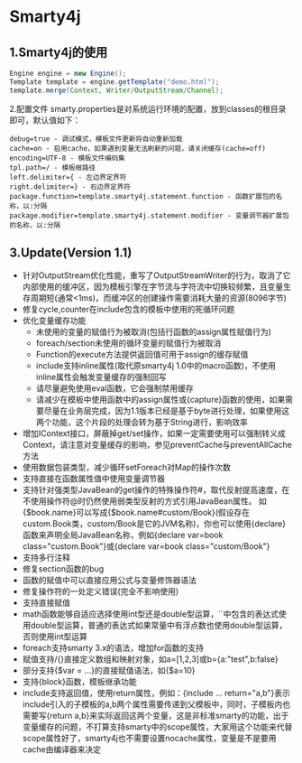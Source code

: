 Smarty4j
========

1.Smarty4j的使用
---------
```java
Engine engine = new Engine();
Template template = engine.getTemplate("demo.html");
template.merge(Context, Writer/OutputStream/Channel);
```
2.配置文件
smarty.properties是对系统运行环境的配置，放到classes的根目录即可，默认值如下：
```shell
debug=true - 调试模式，模板文件更新将自动重新加载
cache=on - 启用cache，如果遇到变量无法刷新的问题，请关闭缓存(cache=off)
encoding=UTF-8 - 模板文件编码集
tpl.path=/ - 模板根路径
left.delimiter={ - 左边界定界符
right.delimiter=} - 右边界定界符
package.function=template.smarty4j.statement.function - 函数扩展包的名称，以:分隔
package.modifier=template.smarty4j.statement.modifier - 变量调节器扩展包的名称，以:分隔
```
3.Update(Version 1.1)
----------
* 针对OutputStream优化性能，重写了OutputStreamWriter的行为，取消了它内部使用的缓冲区，因为模板引擎在字节流与字符流中切换较频繁，且变量生存周期短(通常<1ms)，而缓冲区的创建操作需要消耗大量的资源(8096字节)
* 修复cycle,counter在include包含的模板中使用的死循环问题
* 优化变量缓存功能
	* 未使用的变量的赋值行为被取消(包括行函数的assign属性赋值行为)
	* foreach/section未使用的循环变量的赋值行为被取消
	* Function的execute方法提供返回值可用于assign的缓存赋值
	* include支持inline属性(取代原smarty4j 1.0中的macro函数)，不使用inline属性会触发变量缓存的强制回写
	* 请尽量避免使用eval函数，它会强制禁用缓存
	* 请减少在模板中使用函数中的assign属性或{capture}函数的使用，如果需要尽量在业务层完成，因为1.1版本已经是基于byte进行处理，如果使用这两个功能，这个片段的处理会转为基于String进行，影响效率
* 增加IContext接口，屏蔽掉get/set操作，如果一定需要使用可以强制转义成Context，请注意对变量缓存的影响，参见preventCache与preventAllCache方法
* 使用数据包装类型，减少循环setForeach对Map的操作次数
* 支持直接在函数属性值中使用变量调节器
* 支持针对强类型JavaBean的get操作的特殊操作符#，取代反射提高速度，在不使用操作符@时仍然使用弱类型反射的方式引用JavaBean属性。
如{$book.name}可以写成{$book.name#custom/Book}(假设存在custom.Book类，custom/Book是它的JVM名称)，你也可以使用{declare}函数来声明全局JavaBean名称，例如{declare var=book class="custom.Book"}或{declare var=book class="custom/Book"}
* 支持多行注释
* 修复section函数的bug
* 函数的赋值中可以直接应用公式与变量修饰器语法
* 修复操作符的一处定义错误(完全不影响使用)
* 支持直接赋值
* math函数能够自适应选择使用int型还是double型运算，``中包含的表达式使用double型运算，普通的表达式如果常量中有浮点数也使用double型运算，否则使用int型运算
* foreach支持smarty 3.x的语法，增加for函数的支持
* 赋值支持/{}直接定义数组和映射对象，如a=[1,2,3]或b={a:"test",b:false}
* 部分支持{$var = ...}的直接赋值语法，如{$a=10}
* 支持{block}函数，模板继承功能
* include支持返回值，使用return属性，例如：{include ... return="a,b"}表示include引入的子模板的a,b两个属性需要传递到父模板中，同时，子模板内也需要写{return a,b}来实际返回这两个变量，这是非标准smarty的功能，出于变量缓存的问题，不打算支持smarty中的scope属性，大家用这个功能来代替scope属性好了，smarty4j也不需要设置nocache属性，变量是不是要用cache由编译器来决定

